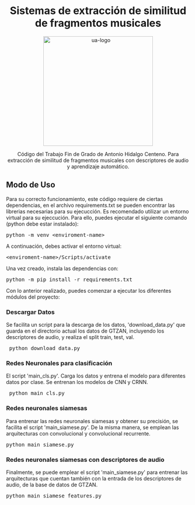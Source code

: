 <h1 align='center'>
  Sistemas de extracción de similitud de fragmentos musicales
</h1>

<p align='center'>
    <img src='https://web.ua.es/comun2/plantilla21/imagenes/logo-ua.jpg' alt='ua-logo' width='300'>
</p>

<p align='center'>
 Código del Trabajo Fin de Grado de Antonio Hidalgo Centeno. Para extracción de similitud de fragmentos musicales con descriptores de audio y aprendizaje automático.
</p>


<h2>Modo de Uso</h2>

<p>Para su correcto funcionamiento, este código requiere de ciertas dependencias, en el archivo requirements.txt se pueden encontrar las librerias necesarias para su ejecucción. Es recomendado utilizar un entorno virtual para su ejeccución. Para ello, puedes ejecutar el siguiente comando (python debe estar instalado):</p> 

<pre>python -m venv &lt;enviroment-name&gt;</pre>

<p>A continuación, debes activar el entorno virtual:</p>

<pre>&lt;enviroment-name&gt;/Scripts/activate</pre>

<p>Una vez creado, instala las dependencias con:</p>

<pre>python -m pip install -r requirements.txt</pre>

Con lo anterior realizado, puedes comenzar a ejecutar los diferentes módulos del proyecto:

<h3>Descargar Datos</h3>

Se facilita un script para la descarga de los datos, 'download_data.py' que guarda en el directorio actual los datos de GTZAN, incluyendo los descriptores de audio, y realiza el split train, test, val. 

<pre> python download_data.py</pre>

<h3>Redes Neuronales para clasificación</h3>

El script 'main_cls.py'. Carga los datos y entrena el modelo para diferentes datos por clase. Se entrenan los modelos de CNN y CRNN.

<pre> python main_cls.py</pre>

<h3>Redes neuronales siamesas</h3>

Para entrenar las redes neuronales siamesas y obtener su precisión, se facilita el script 'main_siamese.py'. De la misma manera, se emplean las arquitecturas con convolucional y convolucional recurrente.

<pre>python main_siamese.py</pre>

<h3>Redes neuronales siamesas con descriptores de audio</h3>

Finalmente, se puede emplear el script 'main_siamese.py' para entrenar las arquitecturas que cuentan también con la entrada de los descriptores de audio, de la base de datos de GTZAN.

<pre>python main_siamese_features.py</pre>
